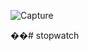 ![Capture](https://user-images.githubusercontent.com/85022920/131262357-97c25d46-9951-4398-8b42-8ee4801833ef.PNG)

��# stopwatch

